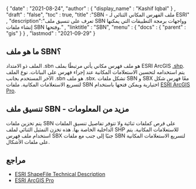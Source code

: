 {
  "date" : "2021-08-24",
  "author" : {
    "display_name" : "Kashif Iqbal"
} ,
  "draft" : "false",
  "toc" : true,
  "title" :"SBN - ملف الفهرس المكاني الثنائي لـ ESRI" ,
  "description":"تعرف على تنسيق ملف SBN وواجهات برمجة التطبيقات التي يمكنها إنشاء ملفات SBN وفتحها." ,
  "linktitle" : "SBN",
  "menu" : {
    "docs" : {
      "parent" : "gis"
}
} ,
  "lastmod" : "2021-09-29"
}

## ما هو ملف SBN؟

الملف ذو الامتداد .sbn هو ملف فهرس مكاني يأتي مرتبطًا بملف ESRI ArcGIS [.shp](/ar/gis/shp/). يتم استخدامه لتحسين الاستعلامات المكانية عند إجراء فهرس على البيانات. نوع الملف الآخر المستخدم بجانب .sbn هو ملف .sbx. تشكل ملفات SBN و SBX معًا فهرس شكل لتسريع الاستعلامات المكانية. ملفات SBN اختيارية ويمكن فتحها باستخدام [ESRI ArcGIS Pro](https://www.esri.com/en-us/arcgis/products/arcgis-pro/overview).

## تنسيق ملف SBN - مزيد من المعلومات

يتم تخزين ملفات SBN على قرص كملفات ثنائية ولا تتوفر تفاصيل تنسيق الملفات الداخلية الخاصة بها. هذه تخزن التمثيل الثنائي لملف SHP للاستعلامات المكانية. يتم استخدام ملف فهرس SBX جنبًا إلى جنب مع ملفات SBN لتسريع الاستعلامات المكانية على ملفات الأشكال.

## مراجع

* [ESRI ShapeFile Technical Description](http://www.esri.com/library/whitepapers/pdfs/shapefile.pdf)
* [ESRI ArcGIS Pro](https://www.esri.com/en-us/arcgis/products/arcgis-pro/overview)


